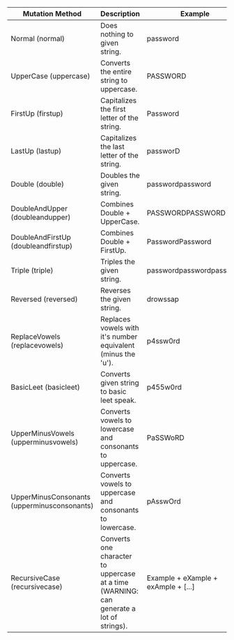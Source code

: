 |             Mutation Method                 |                          Description                                                    |         Example                     |
|---------------------------------------------|-----------------------------------------------------------------------------------------|-------------------------------------|
| Normal (normal)                             | Does nothing to given string.                                                           | password                            |
| UpperCase (uppercase)                       | Converts the entire string to uppercase.                                                | PASSWORD                            |
| FirstUp (firstup)                           | Capitalizes the first letter of the string.                                             | Password                            |
| LastUp (lastup)                             | Capitalizes the last letter of the string.                                              | passworD                            |
| Double (double)                             | Doubles the given string.                                                               | passwordpassword                    |
| DoubleAndUpper (doubleandupper)             | Combines Double + UpperCase.                                                            | PASSWORDPASSWORD                    |
| DoubleAndFirstUp (doubleandfirstup)         | Combines Double + FirstUp.                                                              | PasswordPassword                    |
| Triple (triple)                             | Triples the given string.                                                               | passwordpasswordpassword            |
| Reversed (reversed)                         | Reverses the given string.                                                              | drowssap                            |
| ReplaceVowels (replacevowels)               | Replaces vowels with it's number equivalent (minus the 'u').                            | p4ssw0rd                            |
| BasicLeet (basicleet)                       | Converts given string to basic leet speak.                                              | p455w0rd                            |
| UpperMinusVowels (upperminusvowels)         | Converts vowels to lowercase and consonants to uppercase.                               | PaSSWoRD                            |
| UpperMinusConsonants (upperminusconsonants) | Converts vowels to uppercase and consonants to lowercase.                               | pAsswOrd                            |
| RecursiveCase (recursivecase)               | Converts one character to uppercase at a time (WARNING: can generate a lot of strings). | Example + eXample + exAmple + [...] |